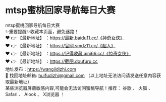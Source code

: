 # mtsp蜜桃回家导航每日大赛
mtsp蜜桃回家导航每日大赛<br>
✨重要提醒✨收藏本页面，避免迷路！<br>
❤️ 👉 【最新地址】 ：https://最新.baidu11.cc/《神奇女侠》<br>
❤️ 👉 【最新地址】 ：https://官网.smdz11.cc/《超人》<br>
❤️ 👉 【最新地址】 ：https://记得收藏.aini66.cc/《惊奇女侠》<br>
❤️ 👉 【最新地址】 ：https://截图.doufuru.cc<br>
地址发布：https://wangjidizhi.com<br>
📧 找回地址邮箱: huifudizhi@gmail.com （以上地址无法访问请发送任意内容获取最新地址）<br>
某些浏览器屏蔽敏感内容,可能会无法访问蜜桃导航！推荐： 谷歌 、 火狐 、 Safari 、 Alook 、 X浏览器 ！<br>
